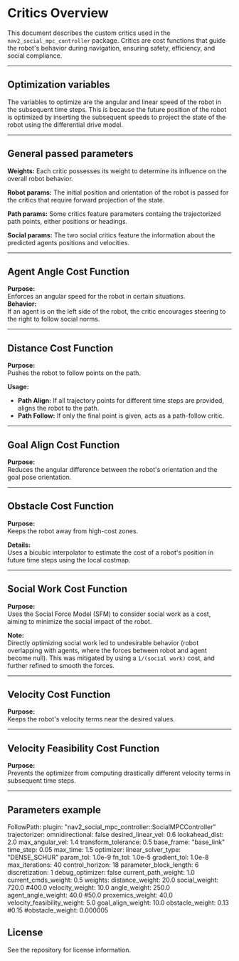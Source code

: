 # Critics Overview

This document describes the custom critics used in the `nav2_social_mpc_controller` package. Critics are cost functions that guide the robot's behavior during navigation, ensuring safety, efficiency, and social compliance.

---
## Optimization variables

The variables to optimize are the angular and linear speed of the robot in the subsequent time steps.
This is because the future position of the robot is optimized by inserting the subsequent speeds to project the state of the robot 
using the differential drive model.

---

## General passed parameters

**Weights:**
Each critic possesses its weight to determine its influence on the overall robot behavior.

**Robot params:**
The initial position and orientation of the robot is passed for the critics that require forward projection of the state.

**Path params:**
Some critics feature parameters containg the trajectorized path points, either positions or headings.

**Social params:**
The two social critics feature the information about the predicted agents positions and velocities.

---

## Agent Angle Cost Function

**Purpose:**  
Enforces an angular speed for the robot in certain situations.  
**Behavior:**  
If an agent is on the left side of the robot, the critic encourages steering to the right to follow social norms.

---

## Distance Cost Function

**Purpose:**  
Pushes the robot to follow points on the path.

**Usage:**  
- **Path Align:** If all trajectory points for different time steps are provided, aligns the robot to the path.
- **Path Follow:** If only the final point is given, acts as a path-follow critic.

---

## Goal Align Cost Function

**Purpose:**  
Reduces the angular difference between the robot's orientation and the goal pose orientation.

---

## Obstacle Cost Function

**Purpose:**  
Keeps the robot away from high-cost zones.

**Details:**  
Uses a bicubic interpolator to estimate the cost of a robot's position in future time steps using the local costmap.

---

## Social Work Cost Function

**Purpose:**  
Uses the Social Force Model (SFM) to consider social work as a cost, aiming to minimize the social impact of the robot.

**Note:**  
Directly optimizing social work led to undesirable behavior (robot overlapping with agents, where the forces between robot and agent become null). This was mitigated by using a `1/(social work)` cost, and further refined to smooth the forces.

---

## Velocity Cost Function

**Purpose:**  
Keeps the robot's velocity terms near the desired values.

---

## Velocity Feasibility Cost Function

**Purpose:**  
Prevents the optimizer from computing drastically different velocity terms in subsequent time steps.

---
## Parameters example
FollowPath:
      plugin: "nav2_social_mpc_controller::SocialMPCController"
      trajectorizer:
        omnidirectional: false
        desired_linear_vel: 0.6
        lookahead_dist: 2.0
        max_angular_vel: 1.4
        transform_tolerance: 0.5
        base_frame: "base_link"
        time_step: 0.05
        max_time: 1.5
      optimizer:
        linear_solver_type: "DENSE_SCHUR"
        param_tol: 1.0e-9
        fn_tol: 1.0e-5
        gradient_tol: 1.0e-8
        max_iterations: 40
        control_horizon: 18
        parameter_block_length: 6
        discretization: 1
        debug_optimizer: false
        current_path_weight: 1.0
        current_cmds_weight: 0.5
        weights:
          distance_weight: 20.0
          social_weight: 720.0 #400.0
          velocity_weight: 10.0
          angle_weight: 250.0
          agent_angle_weight: 40.0 #50.0
          proxemics_weight: 40.0
          velocity_feasibility_weight: 5.0
          goal_align_weight: 10.0
          obstacle_weight: 0.13 #0.15
          #obstacle_weight: 0.000005


## License

See the repository for license information.
